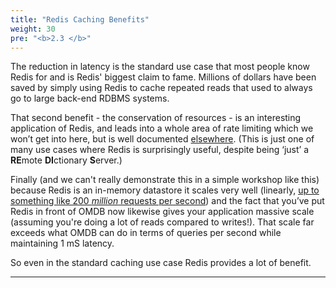 ```yaml
---
title: "Redis Caching Benefits"
weight: 30
pre: "<b>2.3 </b>"
---
```

The reduction in latency is the standard use case that most people know Redis for and is Redis' biggest claim to fame. Millions of dollars have been saved by simply using Redis to cache repeated reads that used to always go to large back-end RDBMS systems.

That second benefit - the conservation of resources - is an interesting application of Redis, and leads into a whole area of rate limiting which we won’t get into here, but is well documented [elsewhere]. (This is just one of many use cases where Redis is surprisingly useful, despite being ‘just’ a **RE**mote **DI**ctionary **S**erver.) 

Finally (and we can't really demonstrate this in a simple workshop like this) because Redis is an in-memory datastore it scales very well (linearly, [up to something like 200 _million_ requests per second](https://redislabs.com/blog/redis-enterprise-extends-linear-scalability-200m-ops-sec/)) and the fact that you’ve put Redis in front of OMDB now likewise gives your application massive scale (assuming you're doing a lot of reads compared to writes!). That scale far exceeds what OMDB can do in terms of queries per second while maintaining 1 mS latency. 

So even in the standard caching use case Redis provides a lot of benefit.


----------
[elsewhere]: https://redislabs.com/redis-best-practices/basic-rate-limiting/

